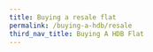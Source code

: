 ```yaml
---
title: Buying a resale flat
permalink: /buying-a-hdb/resale
third_nav_title: Buying A HDB Flat
---
```


